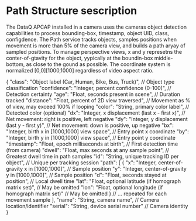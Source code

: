 # Path Structure sescription
The DataQ APCAP installed in a camera uses the cameras object detection capabilities to process bounding-box, timestamp, object UID, class, configdence.
The Path service tracks objects, samples positions when movement is more than 5% of the camera view, and builds a path aryay of sampled positions.
To manage perspective views, x and y represetns the conter-of-gtavity for the object, yypically at the boundin-box middle-bottom, as close to the gound as possible.
The coordinate system is normalized [0,0][1000,1000] regardless of video aspect ratio.


{
  "class": "Object label (Car, Human, Bike, Bus, Truck)",  // Object type classification 
  "confidence": "Integer, percent confidence (0-100)",     // Detection certainty 
  "age": "Float, seconds present in scene",                // Duration tracked 
  "distance": "Float, percent of 2D view traversed",       // Movement as % of view, may exceed 100% if looping 
  "color": "String, primary color label",                  // Detected color (optional) 
  "dx": "Integer, x displacement (last x - first x)",      // Net movement: right is positive, left negative 
  "dy": "Integer, y displacement (last y - first y)",      // Net movement: down is positive, up negative 
  "bx": "Integer, birth x in [1000,1000] view space",      // Entry point x coordinate 
  "by": "Integer, birth y in [1000,1000] view space",      // Entry point y coordinate 
  "timestamp": "Float, epoch milliseconds at birth",       // First detection time (from camera) 
  "dwell": "Float, max seconds at any sample point",       // Greatest dwell time in path samples 
  "id": "String, unique tracking ID per object",           // Unique per tracking session 
  "path": [
    {
      "x": "Integer, center-of-gravity x in [1000,1000]",  // Sample position 
      "y": "Integer, center-of-gravity y in [1000,1000]",  // Sample position 
      "d": "Float, seconds stayed at position",            // Local dwell time 
      "lat": "Float, optional latitude (if homograph matrix set)", // May be omitted 
      "lon": "Float, optional longitude (if homograph matrix set)" // May be omitted 
    }
    // ... repeated for each movement sample
  ],
  "name": "String, camera name",                           // Camera location/identifier 
  "serial": "String, device serial number"                 // Camera identity 
}
